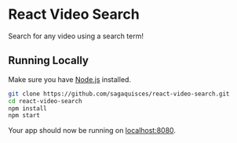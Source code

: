# React Video Search

Search for any video using a search term!

## Running Locally

Make sure you have [Node.js](http://nodejs.org/) installed.

```sh
git clone https://github.com/sagaquisces/react-video-search.git
cd react-video-search
npm install
npm start
```

Your app should now be running on [localhost:8080](http://localhost:8080/).
